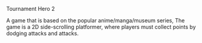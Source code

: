 
Tournament Hero 2

A game that is based on the popular anime/manga/museum series,                                                     The game is a 2D side-scrolling platformer, where players must collect points by dodging attacks and attacks.   
  
